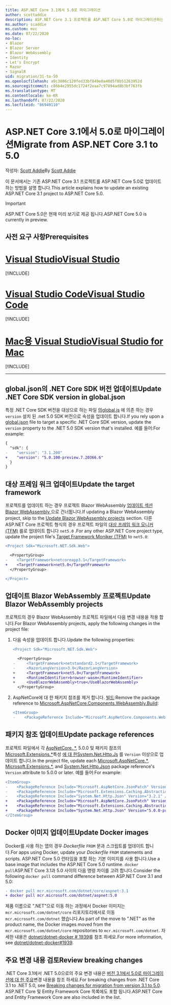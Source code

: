 ```yaml
---
title: ASP.NET Core 3.1에서 5.0로 마이그레이션
author: scottaddie
description: ASP.NET Core 3.1 프로젝트를 ASP.NET Core 5.0로 마이그레이션하는 방법에 대해 알아봅니다.
ms.author: scaddie
ms.custom: mvc
ms.date: 07/22/2020
no-loc:
- Blazor
- Blazor Server
- Blazor WebAssembly
- Identity
- Let's Encrypt
- Razor
- SignalR
uid: migration/31-to-50
ms.openlocfilehash: a9c3806c120fed33bf849e0a40d5f8b51263952d
ms.sourcegitcommit: c86b4e2955dc1724f2eaa7c97894ad8b3bf763fb
ms.translationtype: MT
ms.contentlocale: ko-KR
ms.lasthandoff: 07/22/2020
ms.locfileid: "86949110"
---
```

# <a name="migrate-from-aspnet-core-31-to-50"></a><span data-ttu-id="21880-103">ASP.NET Core 3.1에서 5.0로 마이그레이션</span><span class="sxs-lookup"><span data-stu-id="21880-103">Migrate from ASP.NET Core 3.1 to 5.0</span></span>

<span data-ttu-id="21880-104">작성자: [Scott Addie](https://github.com/scottaddie)</span><span class="sxs-lookup"><span data-stu-id="21880-104">By [Scott Addie](https://github.com/scottaddie)</span></span>

<span data-ttu-id="21880-105">이 문서에서는 기존 ASP.NET Core 3.1 프로젝트를 ASP.NET Core 5.0로 업데이트 하는 방법을 설명 합니다.</span><span class="sxs-lookup"><span data-stu-id="21880-105">This article explains how to update an existing ASP.NET Core 3.1 project to ASP.NET Core 5.0.</span></span>

> [!IMPORTANT]
> <span data-ttu-id="21880-106">ASP.NET Core 5.0은 현재 미리 보기로 제공 됩니다.</span><span class="sxs-lookup"><span data-stu-id="21880-106">ASP.NET Core 5.0 is currently in preview.</span></span>

## <a name="prerequisites"></a><span data-ttu-id="21880-107">사전 요구 사항</span><span class="sxs-lookup"><span data-stu-id="21880-107">Prerequisites</span></span>

# <a name="visual-studio"></a>[<span data-ttu-id="21880-108">Visual Studio</span><span class="sxs-lookup"><span data-stu-id="21880-108">Visual Studio</span></span>](#tab/visual-studio)

[!INCLUDE[](~/includes/net-core-prereqs-vs-5.0.md)]

# <a name="visual-studio-code"></a>[<span data-ttu-id="21880-109">Visual Studio Code</span><span class="sxs-lookup"><span data-stu-id="21880-109">Visual Studio Code</span></span>](#tab/visual-studio-code)

[!INCLUDE[](~/includes/net-core-prereqs-vsc-5.0.md)]

# <a name="visual-studio-for-mac"></a>[<span data-ttu-id="21880-110">Mac용 Visual Studio</span><span class="sxs-lookup"><span data-stu-id="21880-110">Visual Studio for Mac</span></span>](#tab/visual-studio-mac)

[!INCLUDE[](~/includes/net-core-prereqs-mac-5.0.md)]

---

## <a name="update-net-core-sdk-version-in-globaljson"></a><span data-ttu-id="21880-111">global.json의 .NET Core SDK 버전 업데이트</span><span class="sxs-lookup"><span data-stu-id="21880-111">Update .NET Core SDK version in global.json</span></span>

<span data-ttu-id="21880-112">특정 .NET Core SDK 버전을 대상으로 하는 파일 [의global.js](/dotnet/core/tools/global-json) 에 의존 하는 경우 `version` 설치 된 .net 5.0 SDK 버전으로 속성을 업데이트 합니다.</span><span class="sxs-lookup"><span data-stu-id="21880-112">If you rely upon a [global.json](/dotnet/core/tools/global-json) file to target a specific .NET Core SDK version, update the `version` property to the .NET 5.0 SDK version that's installed.</span></span> <span data-ttu-id="21880-113">예를 들어:</span><span class="sxs-lookup"><span data-stu-id="21880-113">For example:</span></span>

```diff
{
  "sdk": {
-    "version": "3.1.200"
+    "version": "5.0.100-preview.7.20366.6"
  }
}
```

## <a name="update-the-target-framework"></a><span data-ttu-id="21880-114">대상 프레임 워크 업데이트</span><span class="sxs-lookup"><span data-stu-id="21880-114">Update the target framework</span></span>

<span data-ttu-id="21880-115">프로젝트를 업데이트 하는 경우 프로젝트 Blazor WebAssembly [업데이트 섹션 Blazor WebAssembly ](#update-blazor-webassembly-projects) 으로 건너뜁니다.</span><span class="sxs-lookup"><span data-stu-id="21880-115">If updating a Blazor WebAssembly project, skip to the [Update Blazor WebAssembly projects](#update-blazor-webassembly-projects) section.</span></span> <span data-ttu-id="21880-116">다른 ASP.NET Core 프로젝트 형식의 경우 프로젝트 파일의 [대상 프레임 워크 모니커 (TFM)](/dotnet/standard/frameworks) 를로 업데이트 합니다 `net5.0` .</span><span class="sxs-lookup"><span data-stu-id="21880-116">For any other ASP.NET Core project type, update the project file's [Target Framework Moniker (TFM)](/dotnet/standard/frameworks) to `net5.0`:</span></span>

```diff
<Project Sdk="Microsoft.NET.Sdk.Web">

  <PropertyGroup>
-    <TargetFramework>netcoreapp3.1</TargetFramework>
+    <TargetFramework>net5.0</TargetFramework>
  </PropertyGroup>

</Project>
```

## <a name="update-blazor-webassembly-projects"></a><span data-ttu-id="21880-117">업데이트 Blazor WebAssembly 프로젝트</span><span class="sxs-lookup"><span data-stu-id="21880-117">Update Blazor WebAssembly projects</span></span>

<span data-ttu-id="21880-118">프로젝트의 경우 Blazor WebAssembly 프로젝트 파일에서 다음 변경 내용을 적용 합니다.</span><span class="sxs-lookup"><span data-stu-id="21880-118">For Blazor WebAssembly projects, apply the following changes in the project file:</span></span>

1. <span data-ttu-id="21880-119">다음 속성을 업데이트 합니다.</span><span class="sxs-lookup"><span data-stu-id="21880-119">Update the following properties:</span></span>

    ```diff
    <Project Sdk="Microsoft.NET.Sdk.Web">
    
      <PropertyGroup>
    -     <TargetFramework>netstandard2.1</TargetFramework>
    -     <RazorLangVersion>3.0</RazorLangVersion>
    +     <TargetFramework>net5.0</TargetFramework>
    +     <RuntimeIdentifier>browser-wasm</RuntimeIdentifier>
    +     <UseBlazorWebAssembly>true</UseBlazorWebAssembly>
      </PropertyGroup>
    ```

1. <span data-ttu-id="21880-120">AspNetCore에 대 한 패키지 참조를 제거 합니다. [빌드](https://www.nuget.org/packages/Microsoft.AspNetCore.Components.WebAssembly.Build):</span><span class="sxs-lookup"><span data-stu-id="21880-120">Remove the package reference to [Microsoft.AspNetCore.Components.WebAssembly.Build](https://www.nuget.org/packages/Microsoft.AspNetCore.Components.WebAssembly.Build):</span></span>

    ```diff
    <ItemGroup>
    -    <PackageReference Include="Microsoft.AspNetCore.Components.WebAssembly.Build" Version="3.2.1" PrivateAssets="all" />
    ```

## <a name="update-package-references"></a><span data-ttu-id="21880-121">패키지 참조 업데이트</span><span class="sxs-lookup"><span data-stu-id="21880-121">Update package references</span></span>

<span data-ttu-id="21880-122">프로젝트 파일에서 각 [AspNetCore. \*](https://www.nuget.org/packages?q=Microsoft.AspNetCore.*), 5.0.0 및 패키지 참조의 [Microsoft.Extensions.\*](https://www.nuget.org/packages?q=Microsoft.Extensions.*)특성 [에 대 한System.Net.Http.Js](https://www.nuget.org/packages/System.Net.Http.Json) 를 `Version` 이상으로 업데이트 합니다.</span><span class="sxs-lookup"><span data-stu-id="21880-122">In the project file, update each [Microsoft.AspNetCore.\*](https://www.nuget.org/packages?q=Microsoft.AspNetCore.*), [Microsoft.Extensions.\*](https://www.nuget.org/packages?q=Microsoft.Extensions.*), and [System.Net.Http.Json](https://www.nuget.org/packages/System.Net.Http.Json) package reference's `Version` attribute to 5.0.0 or later.</span></span> <span data-ttu-id="21880-123">예를 들어:</span><span class="sxs-lookup"><span data-stu-id="21880-123">For example:</span></span>

```diff
<ItemGroup>
-    <PackageReference Include="Microsoft.AspNetCore.JsonPatch" Version="3.1.6" />
-    <PackageReference Include="Microsoft.Extensions.Caching.Abstractions" Version="3.1.6" />
-    <PackageReference Include="System.Net.Http.Json" Version="3.2.1" />
+    <PackageReference Include="Microsoft.AspNetCore.JsonPatch" Version="5.0.0-preview.7.20365.19" />
+    <PackageReference Include="Microsoft.Extensions.Caching.Abstractions" Version="5.0.0-preview.7.20364.11" />
+    <PackageReference Include="System.Net.Http.Json" Version="5.0.0-preview.7.20364.11" />
</ItemGroup>
```

## <a name="update-docker-images"></a><span data-ttu-id="21880-124">Docker 이미지 업데이트</span><span class="sxs-lookup"><span data-stu-id="21880-124">Update Docker images</span></span>

<span data-ttu-id="21880-125">Docker를 사용 하는 앱의 경우 *Dockerfile* `FROM` 문과 스크립트를 업데이트 합니다.</span><span class="sxs-lookup"><span data-stu-id="21880-125">For apps using Docker, update your *Dockerfile* `FROM` statements and scripts.</span></span> <span data-ttu-id="21880-126">ASP.NET Core 5.0 런타임을 포함 하는 기본 이미지를 사용 합니다.</span><span class="sxs-lookup"><span data-stu-id="21880-126">Use a base image that includes the ASP.NET Core 5.0 runtime.</span></span> <span data-ttu-id="21880-127">`docker pull`ASP.NET Core 3.1과 5.0 사이의 다음 명령 차이를 고려 합니다.</span><span class="sxs-lookup"><span data-stu-id="21880-127">Consider the following `docker pull` command difference between ASP.NET Core 3.1 and 5.0:</span></span>

```diff
- docker pull mcr.microsoft.com/dotnet/core/aspnet:3.1
+ docker pull mcr.microsoft.com/dotnet/aspnet:5.0
```

<span data-ttu-id="21880-128">제품 이름으로 ".NET"으로 이동 하는 과정에서 Docker 이미지는 `mcr.microsoft.com/dotnet/core` 리포지토리에서로 이동 `mcr.microsoft.com/dotnet` 했습니다.</span><span class="sxs-lookup"><span data-stu-id="21880-128">As part of the move to ".NET" as the product name, the Docker images moved from the `mcr.microsoft.com/dotnet/core` repositories to `mcr.microsoft.com/dotnet`.</span></span> <span data-ttu-id="21880-129">자세한 내용은 [dotnet/dotnet-docker # 1939](https://github.com/dotnet/dotnet-docker/issues/1939)를 참조 하세요.</span><span class="sxs-lookup"><span data-stu-id="21880-129">For more information, see [dotnet/dotnet-docker#1939](https://github.com/dotnet/dotnet-docker/issues/1939).</span></span>

## <a name="review-breaking-changes"></a><span data-ttu-id="21880-130">주요 변경 내용 검토</span><span class="sxs-lookup"><span data-stu-id="21880-130">Review breaking changes</span></span>

<span data-ttu-id="21880-131">.NET Core 3.1에서 .NET 5.0으로의 주요 변경 내용은 [버전 3.1에서 5.0로 마이그레이션에 대 한 주요](/dotnet/core/compatibility/3.1-5.0)변경 내용을 참조 하세요.</span><span class="sxs-lookup"><span data-stu-id="21880-131">For breaking changes from .NET Core 3.1 to .NET 5.0, see [Breaking changes for migration from version 3.1 to 5.0](/dotnet/core/compatibility/3.1-5.0).</span></span> <span data-ttu-id="21880-132">ASP.NET Core 및 Entity Framework Core 목록에도 포함 됩니다.</span><span class="sxs-lookup"><span data-stu-id="21880-132">ASP.NET Core and Entity Framework Core are also included in the list.</span></span>
